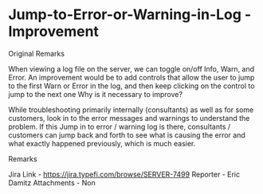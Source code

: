 # Jump-to-Error-or-Warning-in-Log - Improvement 

Original Remarks 

When viewing a log file on the server, we can toggle on/off Info, Warn, and Error. An improvement would be to add controls that allow the user to jump to the first Warn or Error in the log, and then keep clicking on the control to jump to the next one 
Why is it necessary to improve?

While troubleshooting primarily internally (consultants) as well as for some customers, look in to the error messages and warnings to understand the problem. If this Jump in to error / warning log is there, consultants / customers can jump back and forth to see what is causing the error and what exactly happened previously, which is much easier.



Remarks 

Jira Link - https://jira.typefi.com/browse/SERVER-7499
Reporter -  Eric Damitz
Attachments - Non

